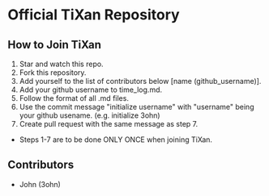 # Official TiXan Repository

## How to Join TiXan

1. Star and watch this repo.
2. Fork this repository.
4. Add yourself to the list of contributors below [name (github_username)].
5. Add your github username to time_log.md.
6. Follow the format of all .md files.
7. Use the commit message "initialize username" with "username" being your github usename. (e.g. initialize 3ohn)
8. Create pull request with the same message as step 7.
* Steps 1-7 are to be done ONLY ONCE when joining TiXan.


## Contributors

- John (3ohn)

